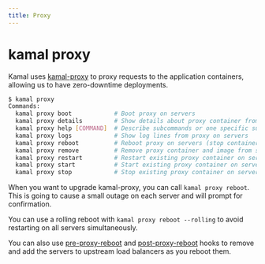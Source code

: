 ```yaml
---
title: Proxy
---
```


# kamal proxy

Kamal uses [kamal-proxy](https://github.com/basecamp/kamal-proxy) to proxy requests to the application containers, allowing us to have zero-downtime deployments.

```bash
$ kamal proxy
Commands:
  kamal proxy boot            # Boot proxy on servers
  kamal proxy details         # Show details about proxy container from servers
  kamal proxy help [COMMAND]  # Describe subcommands or one specific subcommand
  kamal proxy logs            # Show log lines from proxy on servers
  kamal proxy reboot          # Reboot proxy on servers (stop container, remove container, start new container)
  kamal proxy remove          # Remove proxy container and image from servers
  kamal proxy restart         # Restart existing proxy container on servers
  kamal proxy start           # Start existing proxy container on servers
  kamal proxy stop            # Stop existing proxy container on servers
```

When you want to upgrade kamal-proxy, you can call `kamal proxy reboot`. This is going to cause a small outage on each server and will prompt for confirmation.

You can use a rolling reboot with `kamal proxy reboot --rolling` to avoid restarting on all servers simultaneously.

You can also use [pre-proxy-reboot](../hooks/pre-proxy-reboot) and [post-proxy-reboot](../hooks/post-proxy-reboot) hooks to remove and add the servers to upstream load balancers as you reboot them.

